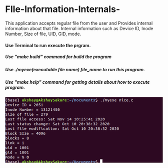 # FIle-Information-Internals-
This application accepts regular file from the user and Provides internal information about that file.
Internal information such as  Device ID, Inode Number, Size of file, UID, GID, mode.
#### Use Terminal to run execute the prgram.
##### Use "make build" command for build the program
##### Use ./myexe(executable file name) file_name to run this program.
##### Use "make help" command for getting details about how to execute program.

![Screenshot](/screenshot/screenshot.png)
